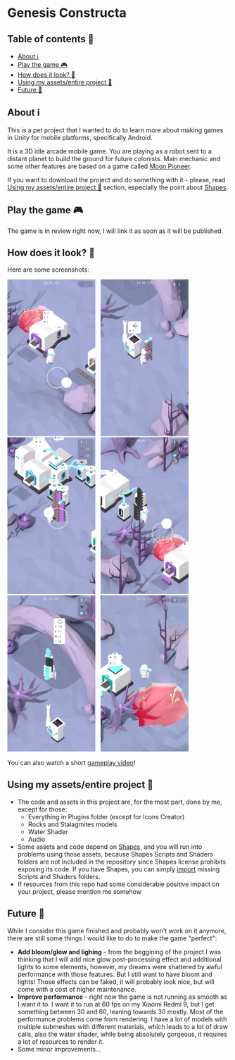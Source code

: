 # Genesis Constructa

## Table of contents :page_with_curl:
* [About :information_source:](#about-information_source)
* [Play the game :video_game:](#play-the-game-video_game)
* [How does it look? :eyes:](#how-does-it-look-eyes)
* [Using my assets/entire project :memo:](#using-my-assetsentire-project-memo)
* [Future :crystal_ball:](#future-crystal_ball)

## About :information_source:

This is a pet project that I wanted to do to learn more about making games in Unity for mobile platforms, specifically Android.

It is a 3D idle arcade mobile game. You are playing as a robot sent to a distant planet to build the ground for future colonists. Main mechanic and some other features are based on a game called [Moon Pioneer](https://play.google.com/store/apps/details?id=com.norwichsidegames.tothemoon).

If you want to download the project and do something with it - please, read [Using my assets/entire project :memo:](#using-my-assetsentire-project-memo) section, especially the point about [Shapes](https://assetstore.unity.com/packages/tools/particles-effects/shapes-173167).

## Play the game :video_game:

The game is in review right now, I will link it as soon as it will be published.

## How does it look? :eyes:

Here are some screenshots:

<img src=Screenshots/Genesis_Constructa_screenshot_0.jpg width=200> &nbsp;
<img src=Screenshots/Genesis_Constructa_screenshot_1.jpg width=200> &nbsp;
<img src=Screenshots/Genesis_Constructa_screenshot_2.jpg width=200> &nbsp;
<img src=Screenshots/Genesis_Constructa_screenshot_3.jpg width=200> &nbsp;
<img src=Screenshots/Genesis_Constructa_screenshot_4.jpg width=200> &nbsp;
<img src=Screenshots/Genesis_Constructa_screenshot_5.jpg width=200>

You can also watch a short [gameplay video](https://youtu.be/bGs33GlWUW8)!

## Using my assets/entire project :memo:

- The code and assets in this project are, for the most part, done by me, except for those:
    * Everything in Plugins folder (except for Icons Creator)
    * Rocks and Stalagmites models
    * Water Shader
    * Audio
- Some assets and code depend on [Shapes](https://assetstore.unity.com/packages/tools/particles-effects/shapes-173167), and you will run into problems using those assets, because Shapes Scripts and Shaders folders are not included in the repository since Shapes license prohibits exposing its code. If you have Shapes, you can simply [import](https://docs.unity3d.com/Manual/upm-ui-import.html) missing Scripts and Shaders folders.
- If resources from this repo had some considerable positive impact on your project, please mention me somehow

## Future :crystal_ball:

While I consider this game finished and probably won't work on it anymore, there are still some things I would like to do to make the game "perfect":

- **Add bloom/glow and lighing** - from the beggining of the project I was thinking that I will add nice glow post-processing effect and additional lights to some elements, however, my dreams were shattered by awful performance with those features. But I still want to have bloom and lights! Those effects can be faked, it will probably look nice, but will come with a cost of higher maintenance.
- **Improve performance** - right now the game is not running as smooth as I want it to. I want it to run at 60 fps on my Xiaomi Redmi 9, but I get something between 30 and 60, leaning towards 30 mostly. Most of the performance problems come from rendering. I have a lot of models with multiple submeshes with different materials, which leads to a lot of draw calls, also the water shader, while being absolutely gorgeous, it requires a lot of resources to render it.
- Some minor improvements...
